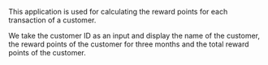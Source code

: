 This application is used for calculating the reward points for each transaction of a customer.

We take the customer ID as an input and display the name of the customer, the reward points of the customer for three months and the total reward points of the customer.